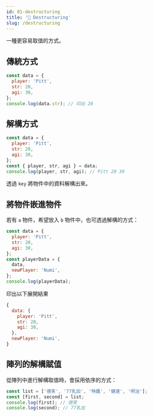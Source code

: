 ```yaml
---
id: 01-destructuring
title: '📜 Destructuring'
slug: /destructuring
---
```


一種更容易取值的方式。

## 傳統方式

```js
const data = {
  player: 'Pitt',
  str: 20,
  agi: 30,
};
console.log(data.str); // 印出 20
```

## 解構方式

```js
const data = {
  player: 'Pitt',
  str: 20,
  agi: 30,
};
const { player, str, agi } = data;
console.log(player, str, agi); // Pitt 20 30
```

透過 `key` 將物件中的資料解構出來。

## 將物件嵌進物件

若有 `a` 物件，希望放入 `b` 物件中，也可透過解構的方式：

```js
const data = {
  player: 'Pitt',
  str: 20,
  agi: 30,
};
const playerData = {
  data,
  newPlayer: 'Numi',
};
console.log(playerData);
```

印出以下展開結果

```js
{
  data: {
    player: 'Pitt',
    str: 20,
    agi: 30,
  },
  newPlayer: 'Numi',
}
```

## 陣列的解構賦值

從陣列中進行解構取值時，會採用依序的方式：

```js
const list = ['德芙', '77乳加', '特趣', '健達', '明治'];
const [first, second] = list;
console.log(first); // 德芙
console.log(second); // 77乳加
```
